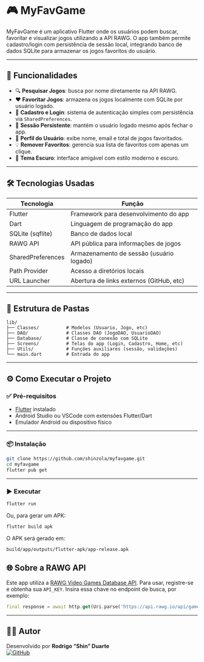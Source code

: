 
# 🎮 MyFavGame

MyFavGame é um aplicativo Flutter onde os usuários podem buscar, favoritar e visualizar jogos utilizando a API RAWG. O app também permite cadastro/login com persistência de sessão local, integrando banco de dados SQLite para armazenar os jogos favoritos do usuário.

---

## 📱 Funcionalidades

- 🔍 **Pesquisar Jogos**: busca por nome diretamente na API RAWG.
- ❤️ **Favoritar Jogos**: armazena os jogos localmente com SQLite por usuário logado.
- 👤 **Cadastro e Login**: sistema de autenticação simples com persistência via `SharedPreferences`.
- 🧠 **Sessão Persistente**: mantém o usuário logado mesmo após fechar o app.
- 🧾 **Perfil do Usuário**: exibe nome, email e total de jogos favoritados.
- 💡 **Remover Favoritos**: gerencia sua lista de favoritos com apenas um clique.
- 🌙 **Tema Escuro**: interface amigável com estilo moderno e escuro.

---

## 🛠️ Tecnologias Usadas

| Tecnologia             | Função                                      |
|------------------------|---------------------------------------------|
| Flutter                | Framework para desenvolvimento do app       |
| Dart                   | Linguagem de programação do app             |
| SQLite (sqflite)       | Banco de dados local                        |
| RAWG API               | API pública para informações de jogos       |
| SharedPreferences      | Armazenamento de sessão (usuário logado)    |
| Path Provider          | Acesso a diretórios locais                  |
| URL Launcher           | Abertura de links externos (GitHub, etc)    |

---

## 📁 Estrutura de Pastas

```
lib/
├── Classes/          # Modelos (Usuario, Jogo, etc)
├── DAO/              # Classes DAO (JogoDAO, UsuarioDAO)
├── Database/         # Classe de conexão com SQLite
├── Screens/          # Telas do app (Login, Cadastro, Home, etc)
├── Utils/            # Funções auxiliares (sessão, validações)
└── main.dart         # Entrada do app
```

---

## ⚙️ Como Executar o Projeto

### ✅ Pré-requisitos

- [Flutter](https://flutter.dev/docs/get-started/install) instalado
- Android Studio ou VSCode com extensões Flutter/Dart
- Emulador Android ou dispositivo físico

---

### 📦 Instalação

```bash
git clone https://github.com/shinzola/myfavgame.git
cd myfavgame
flutter pub get
```

---

### ▶️ Executar

```bash
flutter run
```

Ou, para gerar um APK:

```bash
flutter build apk
```

O APK será gerado em:
```
build/app/outputs/flutter-apk/app-release.apk
```

## 🌐 Sobre a RAWG API

Este app utiliza a [RAWG Video Games Database API](https://rawg.io/apidocs). Para usar, registre-se e obtenha sua `API_KEY`. Insira essa chave no endpoint de busca, por exemplo:

```dart
final response = await http.get(Uri.parse('https://api.rawg.io/api/games?key=SUA_API_KEY&search=$query'));
```

---

## 🙋‍♂️ Autor

Desenvolvido por **Rodrigo “Shin” Duarte**  
[![GitHub](https://img.shields.io/badge/GitHub-shinzola-181717?style=for-the-badge&logo=github)](https://github.com/shinzola)

